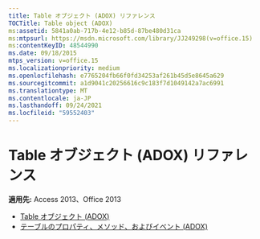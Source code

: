 ```yaml
---
title: Table オブジェクト (ADOX) リファレンス
TOCTitle: Table object (ADOX)
ms:assetid: 5841a0ab-717b-4e12-b85d-87be480d31ca
ms:mtpsurl: https://msdn.microsoft.com/library/JJ249298(v=office.15)
ms:contentKeyID: 48544990
ms.date: 09/18/2015
mtps_version: v=office.15
ms.localizationpriority: medium
ms.openlocfilehash: e7765204fb66f0fd34253af261b45d5e8645a629
ms.sourcegitcommit: a1d9041c20256616c9c183f7d1049142a7ac6991
ms.translationtype: MT
ms.contentlocale: ja-JP
ms.lasthandoff: 09/24/2021
ms.locfileid: "59552403"
---
```

# <a name="table-object-adox-reference"></a>Table オブジェクト (ADOX) リファレンス

**適用先:** Access 2013、Office 2013

- [Table オブジェクト (ADOX)](table-object-adox.md)
- [テーブルのプロパティ、メソッド、およびイベント (ADOX)](table-properties-methods-and-events-adox.md)

